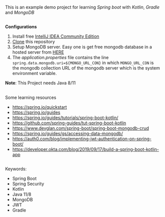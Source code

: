 This is an example demo project for learning _Spring boot_ with _Kotlin_, _Gradle_ and _MongoDB_

##
**Configurations**

1. Install free [IntelliJ IDEA Community Edition](https://www.jetbrains.com/idea/download/#section=mac)
2. [Clone](https://github.com/pranavagiligar/demospring.git) this repository
3. Setup MongoDB server. Easy one is get free mongodb database in a hosted server from [HERE](https://account.mongodb.com/account/login)
4. The _application.properties_ file contains the line
`spring.data.mongodb.uri=${MONGO_URL_CON}`
in which `MONGO_URL_CON` is the mongodb collection URL of the mongodb server which is the system environment variable.

**Note**: This Project needs Java 8/11
 
##
Some learning resources
+ https://spring.io/quickstart
+ https://spring.io/guides
+ https://spring.io/guides/tutorials/spring-boot-kotlin/
+ https://github.com/spring-guides/tut-spring-boot-kotlin
+ https://www.devglan.com/spring-boot/spring-boot-mongodb-crud
+ https://spring.io/guides/gs/accessing-data-mongodb/
+ https://auth0.com/blog/implementing-jwt-authentication-on-spring-boot/
+ https://developer.okta.com/blog/2019/09/17/build-a-spring-boot-kotlin-app
##

Keywords: 
+ Spring Boot 
+ Spring Security
+ Kotlin
+ Java 11/8
+ MongoDB
+ JWT
+ Gradle 